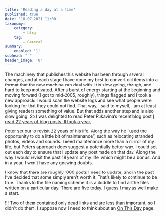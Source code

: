 ```yaml
---
title: 'Reading a day at a time'
published: true
date: '18-07-2021 11:00'
taxonomy:
    category:
        - blog
    tag:
        - General
summary:
    enabled: '1'
subhead: " "
header_image: '0'
---
```


The machinery that publishes this website has been through several changes, and at each stage I have done my best to convert old items into a format that the new machine can deal with. It is slow going, though, and hard to keep motivated. After a burst of energy starting at the beginning and moving forward (I got to mid-2005, roughly), things flagged and I took a new approach: I would scan the website logs and see what people were looking for that they could not find. That way, I said to myself, I am at least giving readers something of value. But that  adds another step and is also slow going. So I was delighted to read Peter Rukavina’s recent blog post  <a class="u-in-reply-to" href="https://ruk.ca/content/i-read-22-years-blog-posts-it-took-year" >I read 22 years of blog posts. It took a year.</a >

Peter set out to revisit 22 years of his life. Along the way he “used the opportunity to do a little bit of maintenance”, such as relocating stranded photos, videos and sounds. I need maintenance more than a mirror of my life, but Peter’s approach does suggest a potentially better way. I could set out each day to ensure that I update any post made on that day. Along the way I would revisit the past 18 years of my life, which might be a bonus. And in a year, I won’t have any gnawing doubts.

I know that there are roughly 1000 posts I need to update, and in the past I’ve decided that some simply aren’t worth it. That’s likely to continue to be true. Thanks to the file naming scheme it is a doddle to find all the files written on a particular day. There are five today. I guess I may as well make a start.

!!! Two of them contained only dead links and are less than important, so I didn't do them. I suppose now I need to think about an [On This Day](https://indieweb.org/on_this_day) page.
